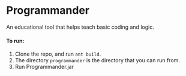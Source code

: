 Programmander
=============

An educational tool that helps teach basic coding and logic.

#### To run:


1. Clone the repo, and run `ant build`.
2. The directory `programmander` is the directory that you can run from.
3. Run Programmander.jar


